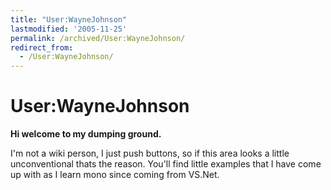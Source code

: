 ```yaml
---
title: "User:WayneJohnson"
lastmodified: '2005-11-25'
permalink: /archived/User:WayneJohnson/
redirect_from:
  - /User:WayneJohnson/
---
```


User:WayneJohnson
=================

**Hi welcome to my dumping ground.**

I'm not a wiki person, I just push buttons, so if this area looks a little unconventional thats the reason. You'll find little examples that I have come up with as I learn mono since coming from VS.Net.

